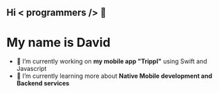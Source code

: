 ## Hi **< programmers />** 👋

# My name is David

- 🔭 I’m currently working on **my mobile app "Trippl"** using Swift and Javascript 
- 🌱 I’m currently learning more about **Native Mobile development and Backend services**
